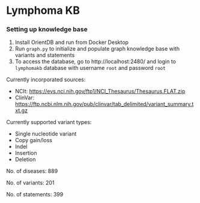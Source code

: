 # Lymphoma KB

### Setting up knowledge base
1. Install OrientDB and run from Docker Desktop
3. Run `graph.py` to initialize and populate graph knowledge base with variants and statements
4. To access the database, go to http://localhost:2480/ and login to `lymphomakb` database with username `root` and password `root`

Currently incorporated sources:
- NCIt: https://evs.nci.nih.gov/ftp1/NCI_Thesaurus/Thesaurus.FLAT.zip
- ClinVar: https://ftp.ncbi.nlm.nih.gov/pub/clinvar/tab_delimited/variant_summary.txt.gz

Currently supported variant types:
- Single nucleotide variant
- Copy gain/loss
- Indel
- Insertion
- Deletion

No. of diseases: 889

No. of variants: 201

No. of statements: 399